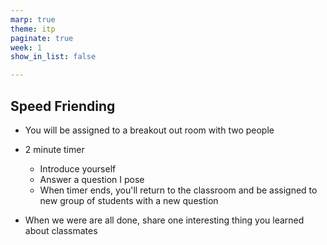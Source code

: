 ```yaml
---
marp: true
theme: itp
paginate: true
week: 1
show_in_list: false

---
```


<!-- headingDivider: 2 -->

## Speed Friending

- You will be assigned to a breakout out room with two people 

- 2 minute timer
  - Introduce yourself
  - Answer a question I pose
  - When timer ends, you'll return to the classroom and be assigned to new group of students with a new question
- When we were are all done, share one interesting thing you learned about classmates